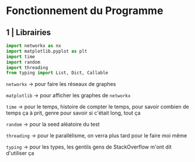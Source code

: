 # Fonctionnement du Programme

## 1 | Librairies

```python
import networkx as nx
import matplotlib.pyplot as plt
import time
import random
import threading
from typing import List, Dict, Callable
```

`networkx` $\rightarrow$ pour faire les réseaux de graphes

`matplotlib` $\rightarrow$ pour afficher les graphes de `networkx`

`time` $\rightarrow$ pour le temps, histoire de compter le temps, pour savoir combien de temps ça à prit, genre pour savoir si c'était long, tout ça

`random` $\rightarrow$ pour la seed aléatoire du test

`threading` $\rightarrow$ pour le parallélisme, on verra plus tard pour le faire moi même

`typing` $\rightarrow$ pour les types, les gentils gens de StackOverflow m'ont dit d'utiliser ça








